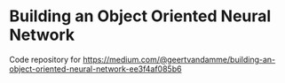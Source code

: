 # Building an Object Oriented Neural Network

Code repository for
https://medium.com/@geertvandamme/building-an-object-oriented-neural-network-ee3f4af085b6

